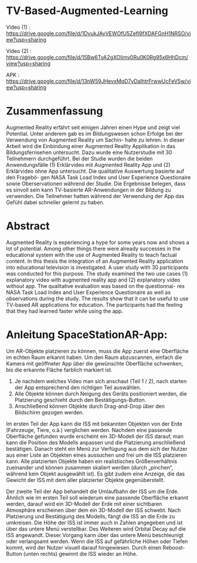 # TV-Based-Augmented-Learning

Video (1) : https://drive.google.com/file/d/1DvukJAyVEWOfU5ZefI9fXDAFGnH1NRSO/view?usp=sharing

Video (2) : https://drive.google.com/file/d/15Bw6TvA2gXOlimv0Ru0K0Rg95x6HhDcm/view?usp=sharing

APK       : https://drive.google.com/file/d/13nW59JHevxMqD7yDaIhtrFrwwUcFeV5w/view?usp=sharing

# Zusammenfassung
Augmented Reality erfährt seit einigen Jahren einen Hype und zeigt viel Potential. Unter anderem
gab es im Bildungswesen schon Erfolge bei der Verwendung von Augmented Reality um Sachin-
halte zu lehren. In dieser Arbeit wird die Einbindung einer Augmented Reality Applikation in das
Bildungsfernsehen untersucht. Dazu wurde eine Nutzerstudie mit 30 Teilnehmern durchgeführt.
Bei der Studie wurden die beiden Anwendungsfälle (1) Erklärvideo mit Augmented Reality App
und (2) Erklärvideo ohne App untersucht. Die qualitative Auswertung basierte auf den Fragebö-
gen NASA Task Load Index und User Experience Questionaire sowie Oberservationen während
der Studie. Die Ergebnisse belegen, dass es sinvoll sein kann TV-basierte AR-Anwendungen in
der Bildung zu verwenden. Die Teilnehmer hatten während der Verwendung der App das Gefühl
dabei schneller gelernt zu haben.

# Abstract
Augmented Reality is experiencing a hype for some years now and shows a lot of potential. Among
other things there were already successes in the educational system with the use of Augmented
Reality to teach factual content. In this thesis the integration of an Augmented Reality application
into educational television is investigated. A user study with 30 participants was conducted for this
purpose. The study examined the two use cases (1) explanatory video with augmented reality app
and (2) explanatory video without app. The qualitative evaluation was based on the questionnai-
res NASA Task Load Index and User Experience Questionaire as well as observations during the
study. The results show that it can be useful to use TV-based AR applications for education. The
participants had the feeling that they had learned faster while using the app.

# Anleitung SpaceStationAR-App:
Um AR-Objekte platzieren zu können, muss die App zuerst eine Oberfläche im echten Raum erkannt haben. Um den Raum abzuscannen, einfach die Kamera mit geöffneter App über die gewünschte Oberfläche schwenken, bis die erkannte Fläche farblich markiert ist. 

1.	Je nachdem welches Video man sich anschaut (Teil 1 / 2), nach starten der App entsprechend den richtigen Teil auswählen.
2.	Alle Objekte können durch Neigung des Geräts positioniert werden, die Platzierung geschieht durch den Bestätigungs-Button.
3.	Anschließend können Objekte durch Drag-and-Drop über den Bildschirm gezogen werden.

Im ersten Teil der App kann die ISS mit bekannten Objekten von der Erde (Fahrzeuge, Tiere, o.ä.) verglichen werden. Nachdem eine passende Oberfläche gefunden wurde erscheint ein 3D-Modell der ISS darauf, man kann die Position des Modells anpassen und die Platzierung anschließend bestätigen. Danach steht ein Menü zur Verfügung aus dem sich der Nutzer aus einer Liste an Objekten eines aussuchen und frei um die ISS platzieren kann. Alle platzierten Objekte haben ein realistisches Größenverhältnis zueinander und können zusammen skaliert werden (durch „pinchen“, während kein Objekt ausgewählt ist). Es gibt zudem eine Anzeige, die das Gewicht der ISS mit dem aller platzierter Objekte gegenüberstellt.

Der zweite Teil der App behandelt die Umlaufbahn der ISS um die Erde. Ähnlich wie im ersten Teil soll wiederum eine passende Oberfläche erkannt werden, darauf wird ein 3D-Modell der Erde mit einer sichtbaren Atmosphäre erscheinen über dem ein 3D-Modell der ISS schwebt. Nach Platzierung und Bestätigung des Modells, fängt die ISS an die Erde zu umkreisen. Die Höhe der ISS ist immer auch in Zahlen angegeben und ist über das untere Menü verstellbar. Des Weiteren wird Orbital Decay auf die ISS angewandt. Dieser Vorgang kann über das untere Menü beschleunigt oder verlangsamt werden. Wenn die ISS auf gefährliche Höhen oder Tiefen kommt, wird der Nutzer visuell darauf hingewiesen. Durch einen Reboost-Button (unten rechts) gewinnt die ISS wieder an Höhe.
